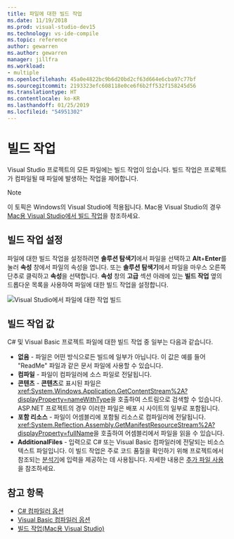 ```yaml
---
title: 파일에 대한 빌드 작업
ms.date: 11/19/2018
ms.prod: visual-studio-dev15
ms.technology: vs-ide-compile
ms.topic: reference
author: gewarren
ms.author: gewarren
manager: jillfra
ms.workload:
- multiple
ms.openlocfilehash: 45a0e4822bc9b6d20bd2cf63d664e6cba97c77bf
ms.sourcegitcommit: 2193323efc608118e0ce6f6b2ff532f158245d56
ms.translationtype: HT
ms.contentlocale: ko-KR
ms.lasthandoff: 01/25/2019
ms.locfileid: "54951302"
---
```

# <a name="build-actions"></a>빌드 작업

Visual Studio 프로젝트의 모든 파일에는 빌드 작업이 있습니다. 빌드 작업은 프로젝트가 컴파일될 때 파일에 발생하는 작업을 제어합니다.

> [!NOTE]
> 이 토픽은 Windows의 Visual Studio에 적용됩니다. Mac용 Visual Studio의 경우 [Mac용 Visual Studio에서 빌드 작업](/visualstudio/mac/build-actions)을 참조하세요.

## <a name="set-a-build-action"></a>빌드 작업 설정

파일에 대한 빌드 작업을 설정하려면 **솔루션 탐색기**에서 파일을 선택하고 **Alt**+**Enter**를 눌러 **속성** 창에서 파일의 속성을 엽니다. 또는 **솔루션 탐색기**에서 파일을 마우스 오른쪽 단추로 클릭하고 **속성**을 선택합니다. **속성** 창의 **고급** 섹션 아래에 있는 **빌드 작업** 옆의 드롭다운 목록을 사용하여 파일에 대한 빌드 작업을 설정합니다.

![Visual Studio에서 파일에 대한 작업 빌드](media/build-actions.png)

## <a name="build-action-values"></a>빌드 작업 값

C# 및 Visual Basic 프로젝트 파일에 대한 빌드 작업 중 일부는 다음과 같습니다.

* **없음** - 파일은 어떤 방식으로든 빌드에 일부가 아닙니다. 이 값은 예를 들어 "ReadMe" 파일과 같은 문서 파일에 사용할 수 있습니다.
* **컴파일** - 파일이 컴파일러에 소스 파일로 전달됩니다.
* **콘텐츠** - **콘텐츠**로 표시된 파일은 <xref:System.Windows.Application.GetContentStream%2A?displayProperty=nameWithType>을 호출하여 스트림으로 검색할 수 있습니다. ASP.NET 프로젝트의 경우 이러한 파일은 배포 시 사이트의 일부로 포함됩니다.
* **포함 리소스** - 파일이 어셈블리에 포함될 리소스로 컴파일러에 전달됩니다. <xref:System.Reflection.Assembly.GetManifestResourceStream%2A?displayProperty=fullName>을 호출하여 어셈블리에서 파일을 읽을 수 있습니다.
* **AdditionalFiles** - 입력으로 C# 또는 Visual Basic 컴파일러에 전달되는 비소스 텍스트 파일입니다. 이 빌드 작업은 주로 코드 품질을 확인하기 위해 프로젝트에서 참조되는 [분석기](../code-quality/roslyn-analyzers-overview.md)에 입력을 제공하는 데 사용됩니다. 자세한 내용은 [추가 파일 사용](https://github.com/dotnet/roslyn/blob/master/docs/analyzers/Using%20Additional%20Files.md)을 참조하세요.

## <a name="see-also"></a>참고 항목

- [C# 컴파일러 옵션](/dotnet/csharp/language-reference/compiler-options/listed-alphabetically)
- [Visual Basic 컴파일러 옵션](/dotnet/visual-basic/reference/command-line-compiler/compiler-options-listed-alphabetically)
- [빌드 작업(Mac용 Visual Studio)](/visualstudio/mac/build-actions)